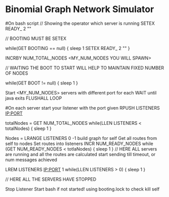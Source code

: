 # Binomial Graph Network Simulator


#On bash script
// Showing the operator which server is running
SETEX READY_<IP> 2 ""

// BOOTING MUST BE SETEX

while(GET BOOTING == null) {
  sleep 1
  SETEX READY_<IP> 2 ""
}

INCRBY NUM_TOTAL_NODES <MY_NUM_NODES YOU WILL SPAWN>

// WAITING THE BOOT TO START WILL HELP TO MAINTAIN FIXED NUMBER OF NODES

while(GET BOOT != null) {
  sleep 1
}

Start <MY_NUM_NODES> servers with different port for each
WAIT until java exits
FLUSHALL
LOOP


#On each server
start your listener with the port given
RPUSH LISTENERS <IP:PORT>

totalNodes = GET NUM_TOTAL_NODES
while(LLEN LISTENERS < totalNodes) {
  sleep 1
}

Nodes = LRANGE LISTENERS 0 -1
build graph for self
Get all routes from self to nodes
Set routes into listeners
INCR NUM_READY_NODES
while (GET NUM_READY_NODES < totlaNodes) {
  sleep 1
}
// HERE ALL servers are running and all the routes are calculated
start sending till timeout, or num messages achieved

LREM LISTENERS <IP:PORT> 1
while(LLEN LISTENERS > 0) {
  sleep 1
}

// HERE ALL THE SERVERS HAVE STOPPED

Stop Listener
Start bash if not started! using booting.lock to check
kill self
